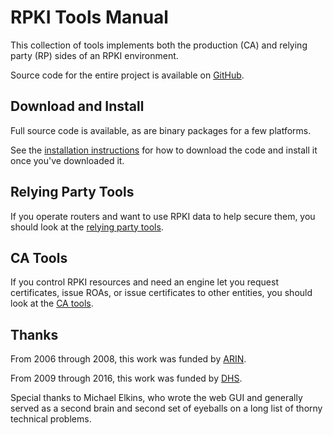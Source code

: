 # RPKI Tools Manual

This collection of tools implements both the production (CA) and relying party
(RP) sides of an RPKI environment.

Source code for the entire project is available on [GitHub][].

## Download and Install

Full source code is available, as are binary packages for a few platforms.

See the [installation instructions][Installation] for how
to download the code and install it once you've downloaded it.

## Relying Party Tools

If you operate routers and want to use RPKI data to help secure them, you
should look at the [relying party tools][RP].

## CA Tools

If you control RPKI resources and need an engine let you request certificates,
issue ROAs, or issue certificates to other entities, you should look at the
[CA tools][CA].

## Thanks

From 2006 through 2008, this work was funded by [ARIN][].

From 2009 through 2016, this work was funded by [DHS][].

Special thanks to Michael Elkins, who wrote the web GUI and generally
served as a second brain and second set of eyeballs on a long list of
thorny technical problems.

[GitHub]:	https://github.com/dragonresearch/rpki.net
[Installation]:	01.RPKI.Installation.md
[RP]:		05.RPKI.RP.md
[CA]:		11.RPKI.CA.md
[ARIN]:		http://www.arin.net/
[DHS]:		http://www.dhs.gov/
